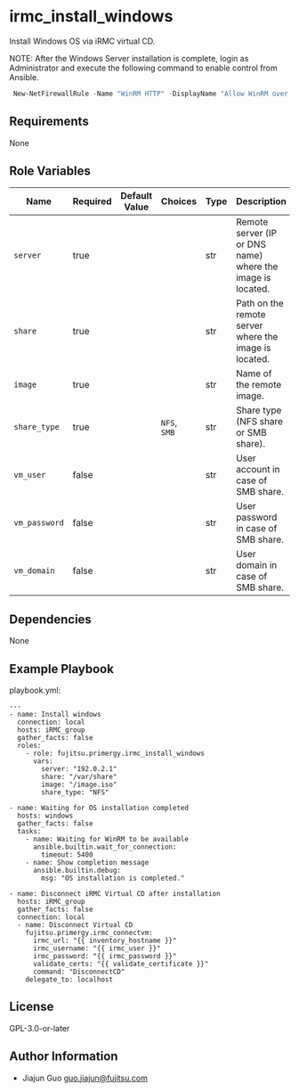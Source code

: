 irmc_install_windows
====================

Install Windows OS via iRMC virtual CD.

NOTE:
After the Windows Server installation is complete, login as Administrator and execute the following command to enable control from Ansible.

```powershell
 New-NetFirewallRule -Name "WinRM HTTP" -DisplayName "Allow WinRM over HTTP" -Enabled True -Direction Inbound -Protocol TCP -LocalPort 5985 -Action Allow
```

Requirements
------------

None

Role Variables
--------------

| Name | Required | Default Value | Choices | Type | Description |
|------|----------|---------------|---------|------|-------------|
| `server` | true | | | str | Remote server (IP or DNS name) where the image is located. |
| `share` | true | | | str | Path on the remote server where the image is located. |
| `image` | true | | | str | Name of the remote image. |
| `share_type` | true | | `NFS`,<br>`SMB` | str | Share type (NFS share or SMB share). |
| `vm_user` | false | | | str | User account in case of SMB share. |
| `vm_password` | false | | | str | User password in case of SMB share. |
| `vm_domain` | false | | | str | User domain in case of SMB share. |

Dependencies
------------

None

Example Playbook
----------------

playbook.yml:

    ---
    - name: Install windows
      connection: local
      hosts: iRMC_group
      gather_facts: false
      roles:
        - role: fujitsu.primergy.irmc_install_windows
          vars:
            server: "192.0.2.1"
            share: "/var/share"
            image: "/image.iso"
            share_type: "NFS"

    - name: Waiting for OS installation completed
      hosts: windows
      gather_facts: false
      tasks:
        - name: Waiting for WinRM to be available
          ansible.builtin.wait_for_connection:
            timeout: 5400
        - name: Show completion message
          ansible.builtin.debug:
            msg: "OS installation is completed."

    - name: Disconnect iRMC Virtual CD after installation
      hosts: iRMC_group
      gather_facts: false
      connection: local
      - name: Disconnect Virtual CD
        fujitsu.primergy.irmc_connectvm:
          irmc_url: "{{ inventory_hostname }}"
          irmc_username: "{{ irmc_user }}"
          irmc_password: "{{ irmc_password }}"
          validate_certs: "{{ validate_certificate }}"
          command: "DisconnectCD"
        delegate_to: localhost

License
-------

GPL-3.0-or-later

Author Information
------------------

- Jiajun Guo <guo.jiajun@fujitsu.com>
